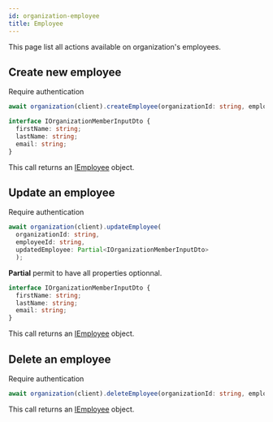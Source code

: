 ```yaml
---
id: organization-employee
title: Employee
---
```


This page list all actions available on organization's employees.

## Create new employee

<span class="badge badge--warning">Require authentication</span>

```ts
await organization(client).createEmployee(organizationId: string, employee: IOrganizationMemberInputDto);
```

```ts
interface IOrganizationMemberInputDto {
  firstName: string;
  lastName: string;
  email: string;
}
```

This call returns an [IEmployee](../organization-types#iemployee) object.

## Update an employee

<span class="badge badge--warning">Require authentication</span>

```ts
await organization(client).updateEmployee(
  organizationId: string,
  employeeId: string,
  updatedEmployee: Partial<IOrganizationMemberInputDto>
  );
```

**Partial** permit to have all properties optionnal. 
```ts
interface IOrganizationMemberInputDto {
  firstName: string;
  lastName: string;
  email: string;
}
```

This call returns an [IEmployee](../organization-types#iemployee) object.

## Delete an employee

<span class="badge badge--warning">Require authentication</span>

```ts
await organization(client).deleteEmployee(organizationId: string, employeeId: string);
```

This call returns an [IEmployee](../organization-types#iemployee) object.